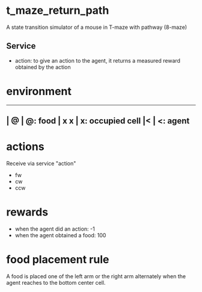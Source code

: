 # t_maze_return_path

A state transition simulator of a mouse in T-maze with pathway (8-maze) 

## Service

* action: to give an action to the agent, it returns a measured reward obtained by the action

# environment

-------
| @   |   @: food
| x x |   x: occupied cell
|<    |   <: agent
-------

# actions

Receive via service "action"

* fw
* cw
* ccw

# rewards

* when the agent did an action: -1
* when the agent obtained a food: 100

# food placement rule

A food is placed one of the left arm or the right arm alternately
when the agent reaches to the bottom center cell.
